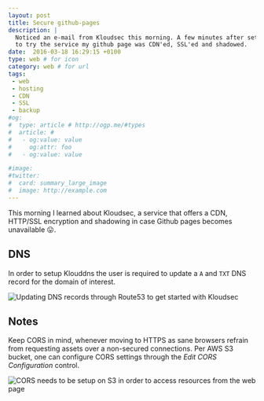 ```yaml
---
layout: post
title: Secure github-pages
description: |
  Noticed an e-mail from Kloudsec this morning. A few minutes after setting out
  to try the service my github page was CDN'ed, SSL'ed and shadowed.
date:  2016-03-18 16:29:15 +0100
type: web # for icon
category: web # for url
tags:
 - web
 - hosting
 - CDN
 - SSL
 - backup
#og:
#  type: article # http://ogp.me/#types
#  article: # 
#   - og:value: value
#     og:attr: foo
#   - og:value: value

#image: 
#twitter:
#  card: summary_large_image
#  image: http://example.com
---
```

This morning I learned about Kloudsec, a service that offers a CDN, HTTP/SSL
encryption and shadowing in case Github pages becomes unavailable
:stuck_out_tongue:. 

## DNS

In order to setup Klouddns the user is required to update a `A` and `TXT`
DNS record for the domain of interest.

<div class="element img">
  <img src="https://s3.eu-central-1.amazonaws.com/vid.bina.me/img/screenshots/dns-for-kloudsec.png" alt="Updating DNS records through Route53 to get started with Kloudsec" />
</div>

## Notes

Keep CORS in mind, whenever moving to HTTPS as sane browsers refrain from
requesting assets over a non-secured connections. Per AWS S3 bucket, one can
configure CORS settings through the _Edit CORS Configuration_ control.

<div class="element img">
  <img src="https://s3.eu-central-1.amazonaws.com/vid.bina.me/img/screenshots/cirs-aws-s3.png" alt="CORS needs to be setup on S3 in order to access resources from the web page" />
</div>

<!--
## CDN

Kloudsec offers a few tricks for optimizing page load. One thing to 

## Shadowing

In order to provide some redundancy, Kloudsec offers a mirroring service that
basically
-->
